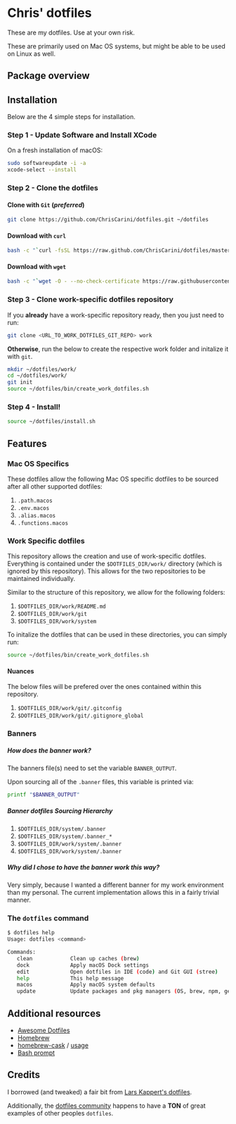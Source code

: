 # Chris' dotfiles

These are my dotfiles. Use at your own risk.

These are primarily used on Mac OS systems, but might be able to be used on Linux as well.

## Package overview


## Installation
Below are the 4 simple steps for installation.
### Step 1 - Update Software and Install XCode
On a fresh installation of macOS:
```bash
sudo softwareupdate -i -a
xcode-select --install
```

### Step 2 - Clone the dotfiles
#### Clone with `Git` (_preferred_)
```bash
git clone https://github.com/ChrisCarini/dotfiles.git ~/dotfiles
```

#### Download with `curl`
```bash
bash -c "`curl -fsSL https://raw.github.com/ChrisCarini/dotfiles/master/remote-install.sh`"
```

#### Download with `wget`
```bash
bash -c "`wget -O - --no-check-certificate https://raw.githubusercontent.com/ChrisCarini/dotfiles/master/remote-install.sh`"
```

### Step 3 - Clone work-specific dotfiles repository
If you **already** have a work-specific repository ready, then you just need to run:
```bash
git clone <URL_TO_WORK_DOTFILES_GIT_REPO> work
```

**Otherwise**, run the below to create the respective work folder and initalize it with `git`.
```bash
mkdir ~/dotfiles/work/
cd ~/dotfiles/work/
git init
source ~/dotfiles/bin/create_work_dotfiles.sh
```

### Step 4 - Install!
```bash
source ~/dotfiles/install.sh
```

## Features
### Mac OS Specifics
These dotfiles allow the following Mac OS specific dotfiles to be sourced after all other supported dotfiles:
1. `.path.macos`
1. `.env.macos`
1. `.alias.macos`
1. `.functions.macos`

### Work Specific dotfiles
This repository allows the creation and use of work-specific dotfiles. Everything is contained under the `$DOTFILES_DIR/work/` directory (which is ignored by this repository). This allows for the two repositories to be maintained individually.

Similar to the structure of this repository, we allow for the following folders:
1. `$DOTFILES_DIR/work/README.md`
1. `$DOTFILES_DIR/work/git`
1. `$DOTFILES_DIR/work/system`

To initalize the dotfiles that can be used in these directories, you can simply run:
```bash
source ~/dotfiles/bin/create_work_dotfiles.sh
```

#### Nuances
The below files will be prefered over the ones contained within this repository.
1. `$DOTFILES_DIR/work/git/.gitconfig`
1. `$DOTFILES_DIR/work/git/.gitignore_global`

### Banners
##### How does the banner work?
The banners file(s) need to set the variable `BANNER_OUTPUT`.

Upon sourcing all of the `.banner` files, this variable is printed via:
 ```bash 
printf "$BANNER_OUTPUT"
 ```
##### Banner dotfiles Sourcing Hierarchy
1. `$DOTFILES_DIR/system/.banner`
1. `$DOTFILES_DIR/system/.banner_*`
1. `$DOTFILES_DIR/work/system/.banner`
1. `$DOTFILES_DIR/work/system/.banner`
 
##### Why did I chose to have the banner work this way?
Very simply, because I wanted a different banner for my work environment than my personal. The current implementation allows this in a fairly trivial manner.


### The `dotfiles` command
```bash
$ dotfiles help
Usage: dotfiles <command>

Commands:
   clean            Clean up caches (brew)
   dock             Apply macOS Dock settings
   edit             Open dotfiles in IDE (code) and Git GUI (stree)
   help             This help message
   macos            Apply macOS system defaults
   update           Update packages and pkg managers (OS, brew, npm, gem)
```

## Additional resources

* [Awesome Dotfiles](https://github.com/webpro/awesome-dotfiles)
* [Homebrew](https://brew.sh)
* [homebrew-cask](https://caskroom.github.io) / [usage](https://github.com/phinze/homebrew-cask/blob/master/USAGE.md)
* [Bash prompt](https://wiki.archlinux.org/index.php/Color_Bash_Prompt)

## Credits

I borrowed (and tweaked) a fair bit from [Lars Kappert's dotfiles](https://github.com/webpro/dotfiles).

Additionally, the [dotfiles community](https://dotfiles.github.io) happens to have a **TON** of great examples of other peoples `dotfiles`.